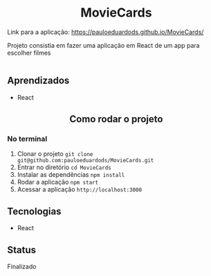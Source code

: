 <h1 align="center">MovieCards</h1>

Link para a aplicação: https://pauloeduardods.github.io/MovieCards/

Projeto consistia em fazer uma aplicação em React de um app para escolher filmes

<img src=""/>


## Aprendizados
 * React

<h2 align="center">Como rodar o projeto</h2>

### No terminal
1. Clonar o projeto `git clone git@github.com:pauloeduardods/MovieCards.git`
2. Entrar no diretório `cd MovieCards`
3. Instalar as dependências `npm install`
4. Rodar a aplicação `npm start`
5. Acessar a aplicação `http://localhost:3000`

## Tecnologias
* React

## Status

Finalizado
